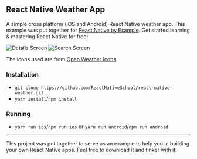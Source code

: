 ## React Native Weather App

A simple cross platform (iOS and Android) React Native weather app. This example was put together for [React Native by Example](https://www.reactnativebyexample.com/). Get started learning & mastering React Native for free!

![Details Screen](./assets/details.png)
![Search Screen](./assets/search.png)

The icons used are from [Open Weather Icons](https://github.com/isneezy/open-weather-icons).

### Installation

- `git clone https://github.com/ReactNativeSchool/react-native-weather.git`
- `yarn install`/`npm install`

### Running

- `yarn run ios`/`npm run ios` or `yarn run android`/`npm run android`

---

This project was put together to serve as an example to help you in building your own React Native apps. Feel free to download it and tinker with it!
